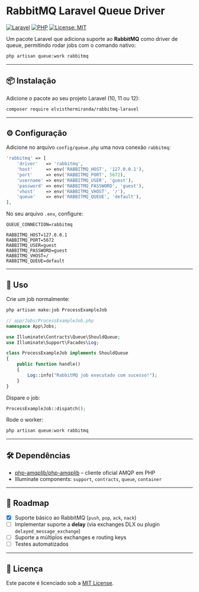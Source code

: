 # RabbitMQ Laravel Queue Driver

[![Laravel](https://img.shields.io/badge/Laravel-10%2F11%2F12-red)](https://laravel.com)
[![PHP](https://img.shields.io/badge/PHP-%3E%3D8.1-blue)](https://php.net)
[![License: MIT](https://img.shields.io/badge/License-MIT-green.svg)](LICENSE)

Um pacote Laravel que adiciona suporte ao **RabbitMQ** como driver de queue, permitindo rodar jobs com o comando nativo:

```bash
php artisan queue:work rabbitmq
```

---

## 📦 Instalação

Adicione o pacote ao seu projeto Laravel (10, 11 ou 12):

```bash
composer require elvisthermiranda/rabbitmq-laravel
```

---

## ⚙️ Configuração

Adicione no arquivo `config/queue.php` uma nova conexão `rabbitmq`:

```php
'rabbitmq' => [
    'driver'   => 'rabbitmq',
    'host'     => env('RABBITMQ_HOST', '127.0.0.1'),
    'port'     => env('RABBITMQ_PORT', 5672),
    'username' => env('RABBITMQ_USER', 'guest'),
    'password' => env('RABBITMQ_PASSWORD', 'guest'),
    'vhost'    => env('RABBITMQ_VHOST', '/'),
    'queue'    => env('RABBITMQ_QUEUE', 'default'),
],
```

No seu arquivo `.env`, configure:

```env
QUEUE_CONNECTION=rabbitmq

RABBITMQ_HOST=127.0.0.1
RABBITMQ_PORT=5672
RABBITMQ_USER=guest
RABBITMQ_PASSWORD=guest
RABBITMQ_VHOST=/
RABBITMQ_QUEUE=default
```

---

## 🚀 Uso

Crie um job normalmente:

```bash
php artisan make:job ProcessExampleJob
```

```php
// app/Jobs/ProcessExampleJob.php
namespace App\Jobs;

use Illuminate\Contracts\Queue\ShouldQueue;
use Illuminate\Support\Facades\Log;

class ProcessExampleJob implements ShouldQueue
{
    public function handle()
    {
        Log::info("RabbitMQ job executado com sucesso!");
    }
}
```

Dispare o job:

```php
ProcessExampleJob::dispatch();
```

Rode o worker:

```bash
php artisan queue:work rabbitmq
```

---

## 🛠 Dependências

- [php-amqplib/php-amqplib](https://github.com/php-amqplib/php-amqplib) – cliente oficial AMQP em PHP  
- Illuminate components: `support`, `contracts`, `queue`, `container`

---

## 📖 Roadmap

- [x] Suporte básico ao RabbitMQ (`push`, `pop`, `ack`, `nack`)  
- [ ] Implementar suporte a **delay** (via exchanges DLX ou plugin `delayed_message_exchange`)  
- [ ] Suporte a múltiplos exchanges e routing keys  
- [ ] Testes automatizados  

---

## 📜 Licença

Este pacote é licenciado sob a [MIT License](LICENSE).
